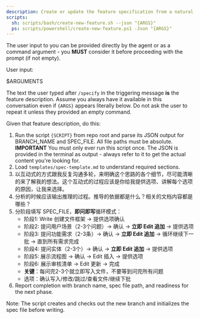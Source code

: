 ```yaml
---
description: Create or update the feature specification from a natural language feature description.
scripts:
  sh: scripts/bash/create-new-feature.sh --json "{ARGS}"
  ps: scripts/powershell/create-new-feature.ps1 -Json "{ARGS}"
---
```


The user input to you can be provided directly by the agent or as a command argument - you **MUST** consider it before proceeding with the prompt (if not empty).

User input:

$ARGUMENTS

The text the user typed after `/specify` in the triggering message **is** the feature description. Assume you always have it available in this conversation even if `{ARGS}` appears literally below. Do not ask the user to repeat it unless they provided an empty command.

Given that feature description, do this:

1. Run the script `{SCRIPT}` from repo root and parse its JSON output for BRANCH_NAME and SPEC_FILE. All file paths must be absolute.
  **IMPORTANT** You must only ever run this script once. The JSON is provided in the terminal as output - always refer to it to get the actual content you're looking for.
2. Load `templates/spec-template.md` to understand required sections.
3. 以互动式的方式跟我反复沟通多轮，来明确这个思路的各个细节，尽可能清晰的来了解我的想法。这个互动式的过程应该是你给我提供选项、讲解每个选项的原因，让我来选择。
4. 分析的时候应该输出推理的过程。推导的依据都是什么？相关的文档内容都是哪些？
5. 分阶段填写 SPEC_FILE，**即问即写**循环模式：
   - 阶段1: Write 创建文件框架 → 提供选项确认
   - 阶段2: 提问用户场景（2-3个问题）→ 确认 → **立即 Edit 追加** → 提供选项
   - 阶段3: 提问功能需求（2-3条）→ 确认 → **立即 Edit 追加** → 循环继续下一批 → 直到所有需求完成
   - 阶段4: 提问实体（2-3个）→ 确认 → **立即 Edit 追加** → 提供选项
   - 阶段5: 展示流程图 → 确认 → Edit 插入 → 提供选项
   - 阶段6: 展示审核清单 → Edit 更新 → 完成
   - **关键**：每问完2-3个就立即写入文件，不要等到问完所有问题
   - 选项：确认写入/修改/跳过/查看文件/继续下批
6. Report completion with branch name, spec file path, and readiness for the next phase.

Note: The script creates and checks out the new branch and initializes the spec file before writing.
